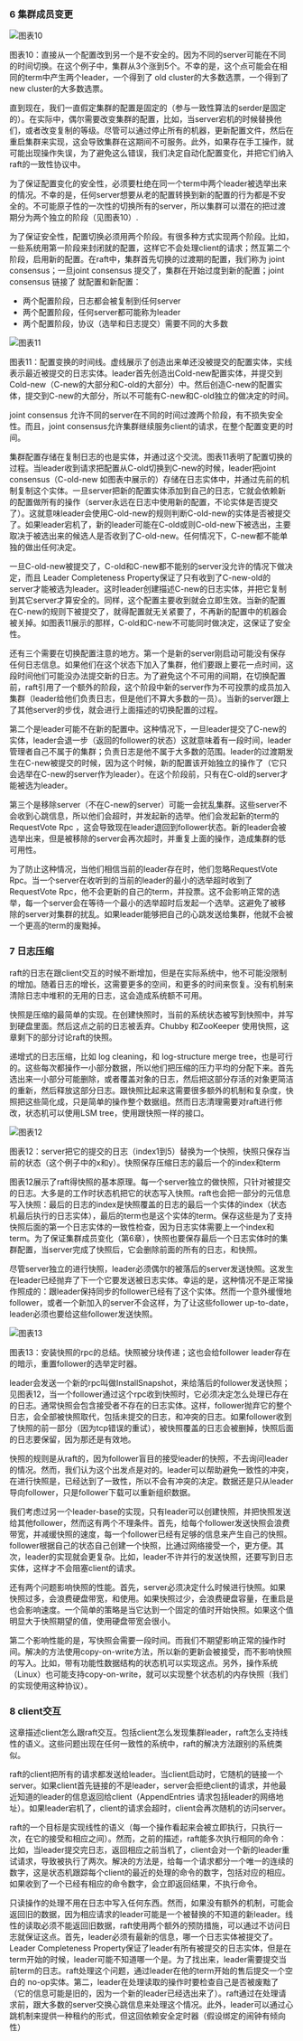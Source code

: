 ### 6 集群成员变更

![图表10](./figure.png)

图表10：直接从一个配置改到另一个是不安全的。因为不同的server可能在不同的时间切换。在这个例子中，集群从3个涨到5个。不幸的是，这个点可能会在相同的term中产生两个leader，一个得到了 old cluster的大多数选票，一个得到了 new cluster的大多数选票。

直到现在，我们一直假定集群的配置是固定的（参与一致性算法的serder是固定的）。在实际中，偶尔需要改变集群的配置，比如，当server宕机的时候替换他们，或者改变复制的等级。尽管可以通过停止所有的机器，更新配置文件，然后在重启集群来实现，这会导致集群在这期间不可服务。此外，如果存在手工操作，就可能出现操作失误，为了避免这么错误，我们决定自动化配置变化，并把它们纳入raft的一致性协议中。

为了保证配置变化的安全性，必须要杜绝在同一个term中两个leader被选举出来的情况。不幸的是，任何server想要从老的配置转换到新的配置的行为都是不安全的。不可能原子性的一次性的切换所有的server，所以集群可以潜在的把过渡期分为两个独立的阶段（见图表10）.

为了保证安全性，配置切换必须用两个阶段。有很多种方式实现两个阶段。比如，一些系统用第一阶段来封闭就的配置，这样它不会处理client的请求；然互第二个阶段，启用新的配置。在raft中，集群首先切换的过渡期的配置，我们称为 joint consensus；一旦joint consensus 提交了，集群在开始过度到新的配置；joint consensus 链接了 就配置和新配置：

* 两个配置阶段，日志都会被复制到任何server
* 两个配置阶段，任何server都可能称为leader
* 两个配置阶段，协议（选举和日志提交）需要不同的大多数

![图表11](./figure11.png)

图表11：配置变换的时间线。虚线展示了创造出来单还没被提交的配置实体，实线表示最近被提交的日志实体。leader首先创造出Cold-new配置实体，并提交到Cold-new（C-new的大部分和C-old的大部分）中。然后创造C-new的配置实体，提交到C-new的大部分，所以不可能有C-new和C-old独立的做决定的时间。

joint consensus 允许不同的server在不同的时间过渡两个阶段，有不损失安全性。而且，joint consensus允许集群继续服务client的请求，在整个配置变更的时间。

集群配置存储在复制日志的也是实体，并通过这个交流。图表11表明了配置切换的过程。当leader收到请求把配置从C-old切换到C-new的时候，leader把joint consensus（C-old-new 如图表中展示的）存储在日志实体中，并通过先前的机制复制这个实体。一旦server把新的配置实体添加到自己的日志，它就会依赖新的配置做所有的操作（server永远在日志中使用新的配置，不论实体是否提交了）。这就意味leader会使用C-old-new的规则判断C-old-new的实体是否被提交了。如果leader宕机了，新的leader可能在C-old或则C-old-new下被选出，主要取决于被选出来的候选人是否收到了C-old-new。任何情况下，C-new都不能单独的做出任何决定。

一旦C-old-new被提交了，C-old和C-new都不能别的server没允许的情况下做决定，而且 Leader Completeness Property保证了只有收到了C-new-old的server才能被选为leader。这时leader创建描述C-new的日志实体，并把它复制到其它server才算安全的。同样，这个配置主要收到就会立即生效。当新的配置在C-new的规则下被提交了，就得配置就无关紧要了，不再新的配置中的机器会被关掉。如图表11展示的那样，C-old和C-new不可能同时做决定，这保证了安全性。

还有三个需要在切换配置注意的地方。第一个是新的server刚启动可能没有保存任何日志信息。如果他们在这个状态下加入了集群，他们要跟上要花一点时间，这段时间他们可能没办法提交新的日志。为了避免这个不可用的间期，在切换配置前，raft引用了一个额外的阶段，这个阶段中新的server作为不可投票的成员加入集群（leader给他们负责日志，但是他们不算大多数的一员）。当新的server跟上了其他server的步伐，就会进行上面描述的切换配置的过程。

第二个是leader可能不在新的配置中。这种情况下，一旦leader提交了C-new的实体，leader会退一步（返回的follower的状态）这就意味着有一段时间，leader管理者自己不属于的集群；负责日志是他不属于大多数的范围。leader的过渡期发生在C-new被提交的时候，因为这个时候，新的配置该开始独立的操作了（它只会选举在C-new的server作为leader）。在这个阶段前，只有在C-old的server才能被选为leader。

第三个是移除server（不在C-new的server）可能一会扰乱集群。这些server不会收到心跳信息，所以他们会超时，并发起新的选举。他们会发起新的term的RequestVote Rpc ，这会导致现在leader退回到follower状态。新的leader会被选举出来，但是被移除的server会再次超时，并重复上面的操作，造成集群的低可用性。

为了防止这种情况，当他们相信当前的leader存在时，他们忽略RequestVote Rpc。当一个server在收听到的当前的leader的最小的选举超时收到了RequestVote Rpc，他不会更新的自己的term，并投票。这不会影响正常的选举，每一个server会在等待一个最小的选举超时后发起一个选举。这避免了被移除的server对集群的扰乱。如果leader能够把自己的心跳发送给集群，他就不会被一个更高的term的废黜掉。

### 7 日志压缩

raft的日志在跟client交互的时候不断增加，但是在实际系统中，他不可能没限制的增加。随着日志的增长，这需要更多的空间，和更多的时间来恢复。没有机制来清除日志中堆积的无用的日志，这会造成系统额不可用。

快照是压缩的最简单的实现。在创建快照时，当前的系统状态被写到快照中，并写到硬盘里面。然后这点之前的日志被丢弃。Chubby 和ZooKeeper 使用快照，这章剩下的部分讨论raft的快照。

递增式的日志压缩，比如 log cleaning，和 log-structure merge tree，也是可行的。这些每次都操作一小部分数据，所以他们把压缩的压力平均的分配下来。首先选出来一小部分可能删除，或者覆盖对象的日志，然后把这部分存活的对象更简洁的重新，然后释放这部分日志。跟快照比起来这需要很多额外的机制和复杂度，快照把这些简化成，只是简单的操作整个数据组。然而日志清理需要对raft进行修改，状态机可以使用LSM tree，使用跟快照一样的接口。

![图表12](./figure12.png)

图表12：server把它的提交的日志（index1到5）替换为一个快照，快照只保存当前的状态（这个例子中的x和y）。快照保存压缩日志的最后一个的index和term

图表12展示了raft得快照的基本原理。每一个server独立的做快照，只针对被提交的日志。大多是的工作时状态机把它的状态写入快照。raft也会把一部分的元信息写入快照：最后的日志的index是快照覆盖的日志的最后一个实体的index（状态机最后执行的日志实体），最后的term也是这个实体的term。保存这些是为了支持快照后面的第一个日志实体的一致性检查，因为日志实体需要上一个index和term。为了保证集群成员变化（第6章），快照也要保存最后一个日志实体时的集群配置，当server完成了快照后，它会删除前面的所有的日志，和快照。

尽管server独立的进行快照，leader必须偶尔的被落后的server发送快照。这发生在leader已经抛弃了下一个它要发送被日志实体。幸运的是，这种情况不是正常操作照成的：跟leader保持同步的follower已经有了这个实体。然而一个意外缓慢地follower，或者一个新加入的server不会这样，为了让这些follower up-to-date，leader必须也要给这些follower发送快照。

![图表13](./figure13.png)

图表13：安装快照的rpc的总结。快照被分块传递；这也会给follower leader存在的暗示，重置follower的选举定时器。

leader会发送一个新的rpc叫做InstallSnapshot，来给落后的follower发送快照；见图表12，当一个follower通过这个rpc收到快照时，它必须决定怎么处理已存在的日志。通常快照会包含接受者不存在的日志实体。这样，follower抛弃它的整个日志，会全部被快照取代，包括未提交的日志，和冲突的日志。如果follower收到了快照的前一部分（因为tcp错误的重试），被快照覆盖的日志会被删掉，快照后面的日志要保留，因为那还是有效地。

快照的规则是从raft的，因为follower盲目的接受leader的快照，不去询问leader的情况。然而，我们认为这个出发点是对的。leader可以帮助避免一致性的冲突，在进行快照是，已经达到了一致性，所以不会有冲突的决定。数据还是只从leader导向follower，只是follower下载可以重新组织数据。

我们考虑过另一个leader-base的实现，只有leader可以创建快照，并把快照发送给其他follower，然而这有两个不理条件。首先，给每个follower发送快照会浪费带宽，并减缓快照的速度，每一个follower已经有足够的信息来产生自己的快照。follower根据自己的状态自己创建一个快照，比通过网络接受一个，更方便。其次，leader的实现就会更复杂。比如，leader不许并行的发送快照，还要写到日志实体，这样才不会阻塞client的请求。

还有两个问题影响快照的性能。首先，server必须决定什么时候进行快照。如果快照过多，会浪费硬盘带宽，和使用。如果快照过少，会浪费硬盘容量，在重启是也会影响速度。一个简单的策略是当它达到一个固定的值时开始快照。如果这个值明显大于快照期望的值，使用硬盘带宽会很小。

第二个影响性能的是，写快照会需要一段时间。而我们不期望影响正常的操作时间。解决的方法使用copy-on-write方法，所以新的更新会被接受，而不影响快照的写入。比如，带有功能性数据结构的状态机可以实现这点。另外，操作系统（Linux）也可能支持copy-on-write，就可以实现整个状态机的内存快照（我们的实现使用这种协议）。

### 8 client交互
这章描述client怎么跟raft交互。包括client怎么发现集群leader，raft怎么支持线性的语义。这些问题出现在任何一致性的系统中，raft的解决方法跟别的系统类似。

raft的client把所有的请求都发送给leader。当client启动时，它随机的链接一个server。如果client首先链接的不是leader，server会拒绝client的请求，并他最近知道的leader的信息返回给client（AppendEntries 请求包括leader的网络地址）。如果leader宕机了，client的请求会超时，client会再次随机的访问server。

raft的一个目标是实现线性的语义（每一个操作看起来会被立即执行，只执行一次，在它的接受和相应之间）。然而，之前的描述，raft能多次执行相同的命令：比如，当leader提交完日志，返回相应之前当机了，client会对一个新的leader重试请求，导致被执行了两次。解决的方法是，给每一个请求都分一个唯一的连续的数字，这是状态机跟踪每个client的最近的处理的命令的数字，包括对应的相应。如果收到了一个已经有相应的命令数字，会立即返回结果，不执行命令。

只读操作的处理不用在日志中写入任何东西。然而，如果没有额外的机制，可能会返回旧的数据，因为相应请求的leader可能是一个被替换的不知道的新leader。线性的读取必须不能返回旧数据，raft使用两个额外的预防措施，可以通过不访问日志就保证这点。首先，leader必须有最新的信息，哪一个日志实体被提交了。Leader Completeness Property保证了leader有所有被提交的日志实体，但是在term开始的时候，leader可能不知道哪一个是。为了找出来，leader需要提交当前term的日志。raft处理这个问题，通过leader在他的term开始的售后提交一个空白的 no-op实体。第二，leader在处理读取的操作时要检查自己是否被废黜了（它的信息可能是旧的，因为一个新的leader已经选出来了）。raft通过在处理请求前，跟大多数的server交换心跳信息来处理这个情况。此外，leader可以通过心跳机制来提供一种租约的形式，但这回依赖安全定时器（假设绑定的闹钟有倾向性）

